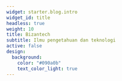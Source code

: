 ```yaml
---
widget: starter.blog.intro
widget_id: title
headless: true
weight: 10
title: Bizantech
subtitle: Ilmu pengetahuan dan teknologi
active: false
design:
  background:
    color: "#090a0b"
    text_color_light: true
---
```

